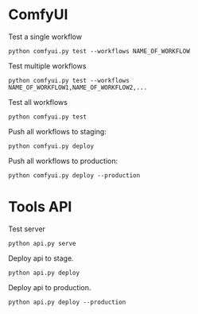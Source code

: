 # ComfyUI

Test a single workflow

    python comfyui.py test --workflows NAME_OF_WORKFLOW

Test multiple workflows

    python comfyui.py test --workflows NAME_OF_WORKFLOW1,NAME_OF_WORKFLOW2,...

Test all workflows

    python comfyui.py test

Push all workflows to staging:

    python comfyui.py deploy

Push all workflows to production:

    python comfyui.py deploy --production


# Tools API

Test server

    python api.py serve

Deploy api to stage.

    python api.py deploy

Deploy api to production.

    python api.py deploy --production